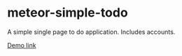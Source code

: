 # meteor-simple-todo
A simple single page to do application. Includes accounts.  

[Demo link](http://billy_clifton_to_do_list.meteor.com/)
